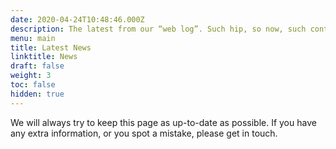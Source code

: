 ```yaml
---
date: 2020-04-24T10:48:46.000Z
description: The latest from our “web log”. Such hip, so now, such content.
menu: main
title: Latest News
linktitle: News
draft: false
weight: 3
toc: false
hidden: true
---
```


We will always try to keep this page as up-to-date as possible. If you have any extra information, or you spot a mistake, please get in touch.